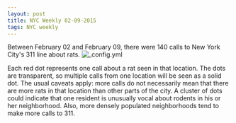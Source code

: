 ```yaml
---
layout: post
title: NYC Weekly 02-09-2015
tags: NYC weekly
---
```


Between February 02 and February 09, there were 140 calls to New York City's 311 line about rats.
![_config.yml](http://googledrive.com/host/0BxOPuM_gK7bqUW85bjZUd1UwTGs/posts/NYC_Rat_Map_2015-02-09.png)

Each red dot represents one call about a rat seen in that location. The dots are transparent, so multiple calls from one location will be seen as a solid dot. The usual caveats apply: more calls do not necessarily mean that there are more rats in that location than other parts of the city. A cluster of dots could indicate that one resident is unusually vocal about rodents in his or her neighborhood. Also, more densely populated neighborhoods tend to make more calls to 311.